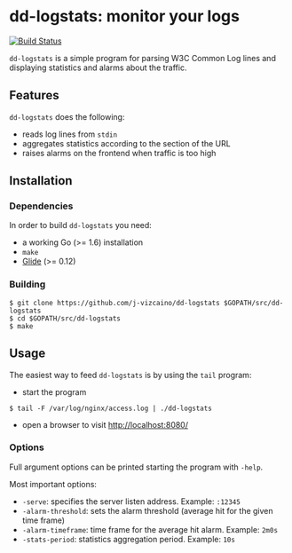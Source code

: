# dd-logstats: monitor your logs

[![Build Status](https://travis-ci.org/j-vizcaino/dd-logstats.svg)](https://travis-ci.org/j-vizcaino/dd-logstats)

`dd-logstats` is a simple program for parsing W3C Common Log lines and displaying statistics and alarms about the traffic.

## Features

`dd-logstats` does the following:

* reads log lines from `stdin`
* aggregates statistics according to the section of the URL
* raises alarms on the frontend when traffic is too high 

## Installation

### Dependencies

In order to build `dd-logstats` you need:

* a working Go (>= 1.6) installation
* `make`
* [Glide](https://glide.sh) (>= 0.12)


### Building

```shell
$ git clone https://github.com/j-vizcaino/dd-logstats $GOPATH/src/dd-logstats
$ cd $GOPATH/src/dd-logstats
$ make
```

## Usage

The easiest way to feed `dd-logstats` is by using the `tail` program:

* start the program

```shell
$ tail -F /var/log/nginx/access.log | ./dd-logstats
```

* open a browser to visit [http://localhost:8080/](http://localhost:8080/)


### Options

Full argument options can be printed starting the program with `-help`.

Most important options:

* `-serve`: specifies the server listen address. Example: `:12345`
* `-alarm-threshold`: sets the alarm threshold (average hit for the given time frame)
* `-alarm-timeframe`: time frame for the average hit alarm. Example: `2m0s`
* `-stats-period`: statistics aggregation period. Example: `10s`

